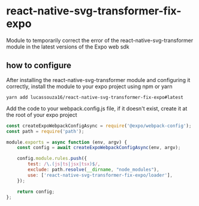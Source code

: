# react-native-svg-transformer-fix-expo
 Module to temporarily correct the error of the react-native-svg-transformer module in the latest versions of the Expo web sdk
 
## how to configure
 
 After installing the react-native-svg-transformer module and configuring it correctly, install the module to your expo project using npm or yarn
 
 ```
 yarn add lucassouza16/react-native-svg-transformer-fix-expo#latest
 ```
 
 Add the code to your webpack.config.js file, if it doesn't exist, create it at the root of your expo project
 
```js
const createExpoWebpackConfigAsync = require('@expo/webpack-config');
const path = require('path');

module.exports = async function (env, argv) {
    const config = await createExpoWebpackConfigAsync(env, argv);

    config.module.rules.push({
        test: /\.(js|ts|jsx|tsx)$/,
        exclude: path.resolve(__dirname, "node_modules"),
        use: ['react-native-svg-transformer-fix-expo/loader'],
    });

    return config;
};
```
